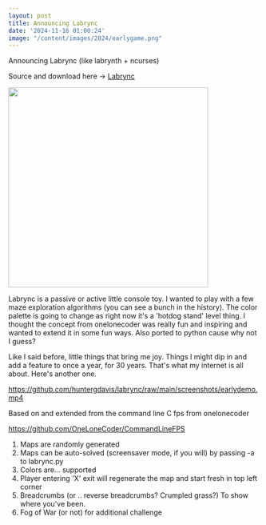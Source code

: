 ```yaml
---
layout: post
title: Announcing Labrync  
date: '2024-11-16 01:00:24'
image: "/content/images/2024/earlygame.png"
---
```


Announcing Labrync (like labrynth + ncurses)

Source and download here -> [Labrync](https://github.com/huntergdavis/labrync/)

<img src="https://github.com/huntergdavis/labrync/raw/main/screenshots/earlygame.png" width=400>

Labrync is a passive or active little console toy. I wanted to play with a few maze exploration algorithms (you can see a bunch in the history).  The color palette is going to change as right now it's a 'hotdog stand' level thing. I thought the concept from onelonecoder was really fun and inspiring and wanted to extend it in some fun ways.  Also ported to python cause why not I guess? 

Like I said before, little things that bring me joy.  Things I might dip in and add a feature to once a year, for 30 years. That's what my internet is all about.  Here's another one. 


https://github.com/huntergdavis/labrync/raw/main/screenshots/earlydemo.mp4


Based on and extended from the command line C fps from 
onelonecoder

https://github.com/OneLoneCoder/CommandLineFPS


1. Maps are randomly generated
2. Maps can be auto-solved (screensaver mode, if you will) by passing -a to labrync.py
3. Colors are... supported 
4. Player entering 'X' exit will regenerate the map and start fresh in top left corner
5. Breadcrumbs (or .. reverse breadcrumbs?  Crumpled grass?) To show where you've been.
6. Fog of War (or not) for additional challenge  

